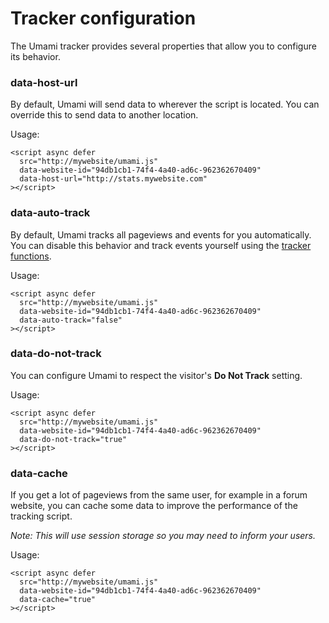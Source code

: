 # Tracker configuration

The Umami tracker provides several properties that allow you to configure its behavior.

### data-host-url

By default, Umami will send data to wherever the script is located. You can override this to send data
to another location.

Usage:
```
<script async defer
  src="http://mywebsite/umami.js"
  data-website-id="94db1cb1-74f4-4a40-ad6c-962362670409"
  data-host-url="http://stats.mywebsite.com"
></script>
```

### data-auto-track

By default, Umami tracks all pageviews and events for you automatically. You can disable this behavior and
track events yourself using the [tracker functions](/docs/tracker-functions).

Usage:
```
<script async defer
  src="http://mywebsite/umami.js"
  data-website-id="94db1cb1-74f4-4a40-ad6c-962362670409"
  data-auto-track="false"
></script>
```

### data-do-not-track

You can configure Umami to respect the visitor's **Do Not Track** setting. 


Usage:
```
<script async defer
  src="http://mywebsite/umami.js"
  data-website-id="94db1cb1-74f4-4a40-ad6c-962362670409"
  data-do-not-track="true"
></script>
```

### data-cache

If you get a lot of pageviews from the same user, for example in a forum website, you can cache some data to 
improve the performance of the tracking script.

*Note: This will use session storage so you may need to inform your users.*

Usage:
```
<script async defer
  src="http://mywebsite/umami.js"
  data-website-id="94db1cb1-74f4-4a40-ad6c-962362670409"
  data-cache="true"
></script>
```